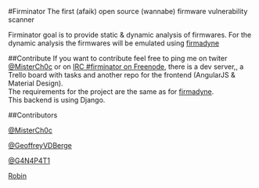 #Firminator
The first (afaik) open source (wannabe) firmware vulnerability scanner 

Firminator goal is to provide static & dynamic analysis of firmwares. For the dynamic analysis the firmwares will be emulated using  [firmadyne](https://github.com/firmadyne/firmadyne)




##Contribute
If you want to contribute feel free to ping me on twiter [@MisterCh0c](https://twitter.com/misterch0c) or on [IRC #firminator on Freenode](https://webchat.freenode.net/), there is a dev server,, a Trello board with tasks and another repo for the frontend (AngularJS & Material Design).<br>The requirements for the project are the same as for [firmadyne](https://github.com/firmadyne/firmadyne). <br>This backend is using Django.

##Contributors

[@MisterCh0c](https://twitter.com/misterch0c)

[@GeoffreyVDBerge](https://twitter.com/geoffreyvdberge)

[@G4N4P4T1](https://twitter.com/G4N4P4T1)

[Robin](https://github.com/robin-poncin)
